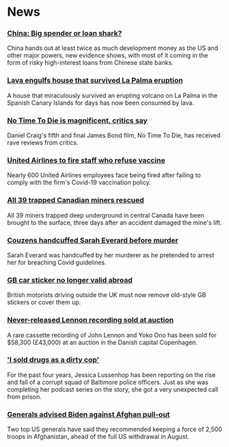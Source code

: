 # News
### [China: Big spender or loan shark?](https://www.bbc.com/news/world-asia-china-58679039)
China hands out at least twice as much development money as the US and other major powers, new evidence shows, with most of it coming in the form of risky high-interest loans from Chinese state banks. 
### [Lava engulfs house that survived La Palma eruption](https://www.bbc.com/news/world-europe-58733854)
A house that miraculously survived an erupting volcano on La Palma in the Spanish Canary Islands for days has now been consumed by lava.
### [No Time To Die is magnificent, critics say](https://www.bbc.com/news/entertainment-arts-58718299)
Daniel Craig's fifth and final James Bond film, No Time To Die, has received rave reviews from critics.
### [United Airlines to fire staff who refuse vaccine](https://www.bbc.com/news/business-58731340)
Nearly 600 United Airlines employees face being fired after failing to comply with the firm's Covid-19 vaccination policy.
### [All 39 trapped Canadian miners rescued](https://www.bbc.com/news/world-us-canada-58729093)
All 39 miners trapped deep underground in central Canada have been brought to the surface, three days after an accident damaged the mine's lift. 
### [Couzens handcuffed Sarah Everard before murder](https://www.bbc.com/news/uk-england-london-58733714)
Sarah Everard was handcuffed by her murderer as he pretended to arrest her for breaching Covid guidelines.
### [GB car sticker no longer valid abroad](https://www.bbc.com/news/business-58734265)
British motorists driving outside the UK must now remove old-style GB stickers or cover them up.
### [Never-released Lennon recording sold at auction](https://www.bbc.com/news/world-europe-58710135)
A rare cassette recording of John Lennon and Yoko Ono has been sold for $58,300 (£43,000) at an auction in the Danish capital Copenhagen.
### ['I sold drugs as a dirty cop'](https://www.bbc.com/news/world-us-canada-58710164)
For the past four years, Jessica Lussenhop has been reporting on the rise and fall of a corrupt squad of Baltimore police officers. Just as she was completing her podcast series on the story, she got a very unexpected call from prison.
### [Generals advised Biden against Afghan pull-out](https://www.bbc.com/news/world-us-canada-58719834)
Two top US generals have said they recommended keeping a force of 2,500 troops in Afghanistan, ahead of the full US withdrawal in August.
